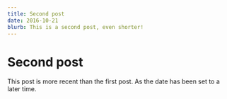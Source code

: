 ```yaml
---
title: Second post
date: 2016-10-21
blurb: This is a second post, even shorter!
---
```


# Second post
This post is more recent than the first post.
As the date has been set to a later time.
